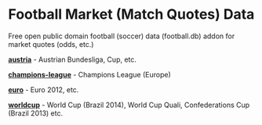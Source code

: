#  Football Market (Match Quotes) Data


Free open public domain football (soccer) data (football.db) addon for market quotes (odds, etc.)


[**austria**](austria) -   Austrian Bundesliga, Cup, etc.

[**champions-league**](champions-league)  - Champions League (Europe)

[**euro**](euro)  - Euro 2012, etc.

[**worldcup**](worldcup)  -  World Cup (Brazil 2014), World Cup Quali, Confederations Cup (Brazil 2013) etc.





